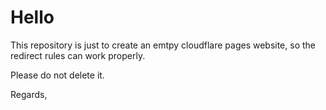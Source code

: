 # Hello

This repository is just to create an emtpy cloudflare pages website, so the redirect rules can work properly.

Please do not delete it.

Regards,
